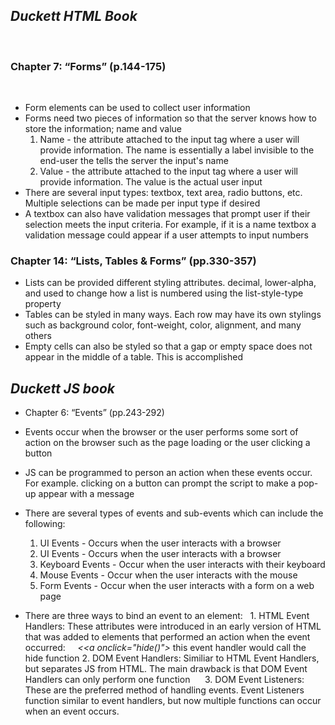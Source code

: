 
## ***Duckett HTML Book***
 
### Chapter 7: “Forms” (p.144-175)
 
- Form elements can be used to collect user information
- Forms need two pieces of information so that the server knows how to store the information; name and value
  1. Name - the attribute attached to the input tag where a user will provide information. The name is essentially a label invisible to the end-user the tells the server the input's name
  2. Value - the attribute attached to the input tag where a user will provide information. The value is the actual user input
  
- There are several input types: textbox, text area, radio buttons, etc. Multiple selections can be made per input type if desired
- A textbox can also have validation messages that prompt user if their selection meets the input criteria. For example, if it is a name textbox a validation message could appear if a user attempts to input numbers

### Chapter 14: “Lists, Tables & Forms” (pp.330-357)
- Lists can be provided different styling attributes. decimal, lower-alpha, and used to change how a list is numbered using the list-style-type property
- Tables can be styled in many ways. Each row may have its own stylings such as background color, font-weight, color, alignment, and many others
- Empty cells can also be styled so that a gap or empty space does not appear in the middle of a table. This is accomplished

## ***Duckett JS book***

- Chapter 6: “Events” (pp.243-292)
- Events occur when the browser or the user performs some sort of action on the browser such as the page loading or the user clicking a button
- JS can be programmed to person an action when these events occur. For example. clicking on a button can prompt the script to make a pop-up appear with a message
- There are several types of events and sub-events which can include the following:
  1. UI Events - Occurs when the user interacts with a browser
  1. UI Events - Occurs when the user interacts with a browser
  2. Keyboard Events - Occur when the user interacts with their keyboard
  3. Mouse Events - Occur when the user interacts with the mouse
  4. Form Events - Occur when the user interacts with a form on a web page
  
- There are three ways to bind an event to an element:
  1. HTML Event Handlers: These attributes were introduced in an early version of HTML that was added to elements that performed an action when the event occurred:
    *&lt;<a onclick="hide()"&gt;* this event handler would call the hide function
  2. DOM Event Handlers: Similiar to HTML Event Handlers, but separates JS from HTML. The main drawback is that DOM Event Handlers can only perform one function
  
  3. DOM Event Listeners: These are the preferred method of handling events. Event Listeners function similar to event handlers, but now multiple functions can occur when an event occurs.
